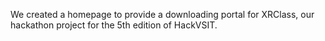 We created a homepage to provide a downloading portal for XRClass, our hackathon project for the 5th edition of HackVSIT.